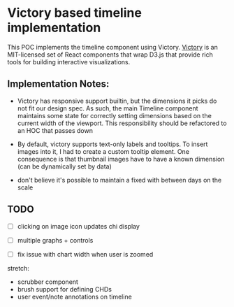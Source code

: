 # Victory based timeline implementation

This POC implements the timeline component using Victory.
[Victory](https://formidable.com/open-source/victory/) is an MIT-licensed set
of React components that wrap D3.js that provide rich tools for building
interactive visualizations.


## Implementation Notes:

 * Victory has responsive support builtin, but the dimensions it picks do not fit
   our design spec. As such, the main Timeline component maintains some state for
   correctly setting dimensions based on the current width of the viewport. This
   responsibility should be refactored to an HOC that passes down
 * By default, victory supports text-only labels and tooltips. To insert images 
   into it, I had to create a custom tooltip element. One consequence is that 
   thumbnail images have to have a known dimension (can be dynamically set by data)

 * don't believe it's possible to maintain a fixed with between days on the scale

## TODO

- [ ] clicking on image icon updates chi display
- [ ] multiple graphs + controls
- [ ] fix issue with chart width when user is zoomed


stretch:
- scrubber component
- brush support for defining CHDs
- user event/note annotations on timeline
